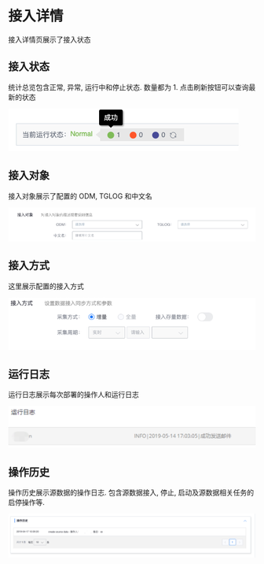 # 接入详情

接入详情页展示了接入状态

## 接入状态

统计总览包含正常, 异常, 运行中和停止状态. 数量都为 1. 点击刷新按钮可以查询最新的状态

![](../../../../assets/deploy_status_summary.png)

## 接入对象

接入对象展示了配置的 ODM, TGLOG 和中文名

![](../../../../assets/access_scope_tglog.png)



## 接入方式

这里展示配置的接入方式

![](../../../../assets/access_method_tglog.png)



## 运行日志

运行日志展示每次部署的操作人和运行日志

![](../../../../assets/access_log_tglog.png)



## 操作历史

操作历史展示源数据的操作日志. 包含源数据接入, 停止, 启动及源数据相关任务的启停操作等.

![](../../../../assets/access_history_tglog.png)




